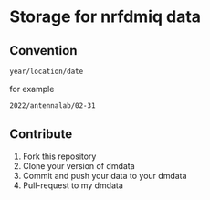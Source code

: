 
# Storage for nrfdmiq data 

## Convention

``` sh
year/location/date
```



for example 

``` sh
2022/antennalab/02-31
```

## Contribute

1. Fork this repository
1. Clone your version of dmdata 
1. Commit and push your data to your dmdata 
1. Pull-request to my dmdata 


